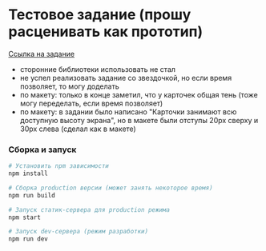 # Тестовое задание (прошу расценивать как прототип)

[Ссылка на задание](https://github.com/Chaptykov/testTask)

- сторонние библиотеки использовать не стал
- не успел реализовать задание со звездочкой, но если время позволяет, то могу доделать
- по макету: только в конце заметил, что у карточек общая тень (тоже могу переделать, если время позволяет)
- по макету: в задании было написано "Карточки занимают всю доступную высоту экрана", но в макете были отступы 20px сверху и 30px слева (сделал как в макете)

### Cборка и запуск

```bash
# Установить npm зависимости
npm install
```

```bash
# Сборка production версии (может занять некоторое время)
npm run build

# Запуск статик-сервера для production режима
npm start

# Запуск dev-сервера (режим разработки)
npm run dev

```